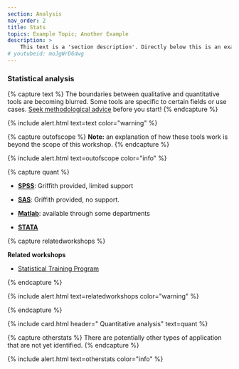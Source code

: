 ```yaml
---
section: Analysis
nav_order: 2
title: Stats
topics: Example Topic; Another Example
description: >
    This text is a 'section description'. Directly below this is an example section video embed. This demonstrates the front matter options in action.
# youtubeid: moJgWrD6dwg
---
```


### Statistical analysis

{% capture text %}
The boundaries between qualitative and quantitative tools are becoming blurred. Some tools are specific to certain fields or use cases. [Seek methodological advice](https://www.griffith.edu.au/research/research-services/researcher-education-development/statistical-advice) before you start!
{% endcapture %}

{% include alert.html text=text color="warning" %}

{% capture outofscope %}
**Note:** an explanation of how these tools work is beyond the scope of this workshop.
{% endcapture %}

{% include alert.html text=outofscope color="info" %}

{% capture quant %}
 - **[SPSS](https://www.griffith.edu.au/student-computing/available-software)**: Griffith provided, limited support

  - **[SAS](https://www.griffith.edu.au/student-computing/available-software)**: Griffith provided, no support.

 - **[Matlab](https://www.mathworks.com/products/matlab.html)**: available through some departments

 - **[STATA](https://www.stata.com/)**
 
{% capture relatedworkshops %}

**Related workshops**

- [Statistical Training Program](https://app.secure.griffith.edu.au/events/category/statistical-training-program)

{% endcapture %}

{% include alert.html text=relatedworkshops color="warning" %}

 {% endcapture %}

{% include card.html header="<i class='fas fa-sort-amount-down'></i> Quantitative analysis" text=quant %}

{% capture otherstats %}
There are potentially other types of application that are not yet identified. 
{% endcapture %}

{% include alert.html text=otherstats color="info" %}
